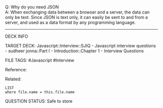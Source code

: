 Q: Why do you need JSON  
A: When exchanging data between a browser and a server, the data can only be text. Since JSON is text only, it can easily be sent to and from a server, and used as a data format by any programming language.
<!--ID: 1693596713327-->

---

DECK INFO

TARGET DECK: Javascript::Interview::SJIQ - Javascript interview questions - sudheer jonna::Part I - Introduction::Chapter 1 - Interview Questions

FILE TAGS: #Javascript #Interview

Reference:

Related:

```dataview
LIST
where file.name = this.file.name
```

QUESTION STATUS: Safe to store